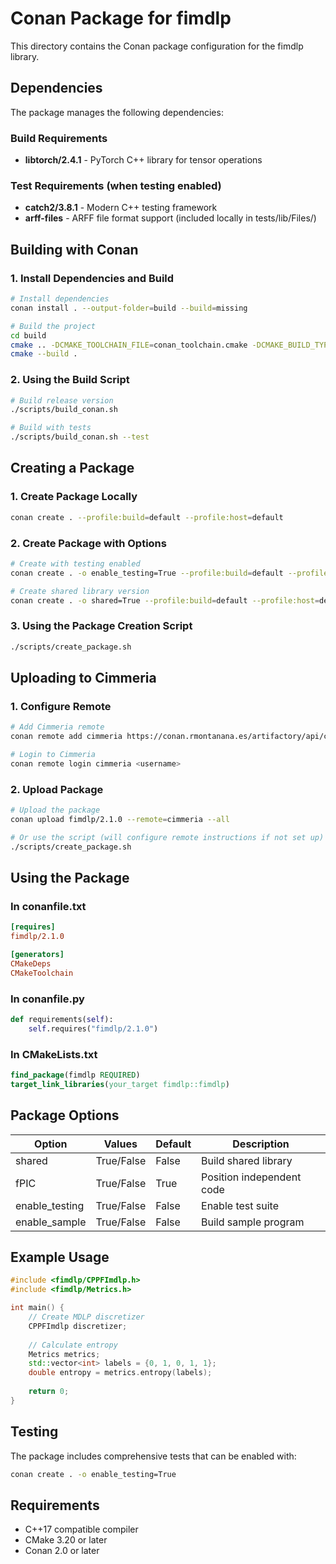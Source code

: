 # Conan Package for fimdlp

This directory contains the Conan package configuration for the fimdlp library.

## Dependencies

The package manages the following dependencies:

### Build Requirements

- **libtorch/2.4.1** - PyTorch C++ library for tensor operations

### Test Requirements (when testing enabled)

- **catch2/3.8.1** - Modern C++ testing framework
- **arff-files** - ARFF file format support (included locally in tests/lib/Files/)

## Building with Conan

### 1. Install Dependencies and Build

```bash
# Install dependencies
conan install . --output-folder=build --build=missing

# Build the project
cd build
cmake .. -DCMAKE_TOOLCHAIN_FILE=conan_toolchain.cmake -DCMAKE_BUILD_TYPE=Release
cmake --build .
```

### 2. Using the Build Script

```bash
# Build release version
./scripts/build_conan.sh

# Build with tests
./scripts/build_conan.sh --test
```

## Creating a Package

### 1. Create Package Locally

```bash
conan create . --profile:build=default --profile:host=default
```

### 2. Create Package with Options

```bash
# Create with testing enabled
conan create . -o enable_testing=True --profile:build=default --profile:host=default

# Create shared library version
conan create . -o shared=True --profile:build=default --profile:host=default
```

### 3. Using the Package Creation Script

```bash
./scripts/create_package.sh
```

## Uploading to Cimmeria

### 1. Configure Remote

```bash
# Add Cimmeria remote
conan remote add cimmeria https://conan.rmontanana.es/artifactory/api/conan/Cimmeria

# Login to Cimmeria
conan remote login cimmeria <username>
```

### 2. Upload Package

```bash
# Upload the package
conan upload fimdlp/2.1.0 --remote=cimmeria --all

# Or use the script (will configure remote instructions if not set up)
./scripts/create_package.sh
```

## Using the Package

### In conanfile.txt

```ini
[requires]
fimdlp/2.1.0

[generators]
CMakeDeps
CMakeToolchain
```

### In conanfile.py

```python
def requirements(self):
    self.requires("fimdlp/2.1.0")
```

### In CMakeLists.txt

```cmake
find_package(fimdlp REQUIRED)
target_link_libraries(your_target fimdlp::fimdlp)
```

## Package Options

| Option | Values | Default | Description |
|--------|--------|---------|-------------|
| shared | True/False | False | Build shared library |
| fPIC | True/False | True | Position independent code |
| enable_testing | True/False | False | Enable test suite |
| enable_sample | True/False | False | Build sample program |

## Example Usage

```cpp
#include <fimdlp/CPPFImdlp.h>
#include <fimdlp/Metrics.h>

int main() {
    // Create MDLP discretizer
    CPPFImdlp discretizer;
    
    // Calculate entropy
    Metrics metrics;
    std::vector<int> labels = {0, 1, 0, 1, 1};
    double entropy = metrics.entropy(labels);
    
    return 0;
}
```

## Testing

The package includes comprehensive tests that can be enabled with:

```bash
conan create . -o enable_testing=True
```

## Requirements

- C++17 compatible compiler
- CMake 3.20 or later
- Conan 2.0 or later
